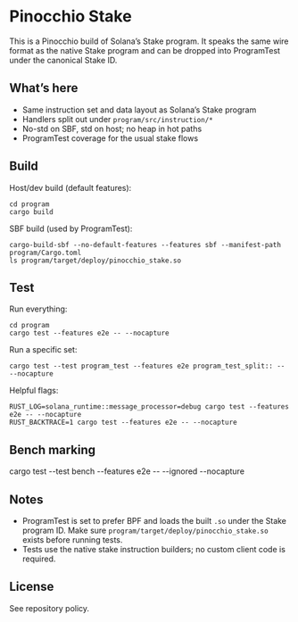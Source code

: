 # Pinocchio Stake

This is a Pinocchio build of Solana’s Stake program. It speaks the same wire format as the native Stake program and can be dropped into ProgramTest under the canonical Stake ID.

## What’s here

- Same instruction set and data layout as Solana’s Stake program
- Handlers split out under `program/src/instruction/*`
- No-std on SBF, std on host; no heap in hot paths
- ProgramTest coverage for the usual stake flows

## Build

Host/dev build (default features):

```
cd program
cargo build
```

SBF build (used by ProgramTest):

```
cargo-build-sbf --no-default-features --features sbf --manifest-path program/Cargo.toml
ls program/target/deploy/pinocchio_stake.so
```

## Test

Run everything:

```
cd program
cargo test --features e2e -- --nocapture
```

Run a specific set:

```
cargo test --test program_test --features e2e program_test_split:: -- --nocapture
```

Helpful flags:

```
RUST_LOG=solana_runtime::message_processor=debug cargo test --features e2e -- --nocapture
RUST_BACKTRACE=1 cargo test --features e2e -- --nocapture
```
## Bench marking

cargo test --test bench --features e2e -- --ignored --nocapture

## Notes

- ProgramTest is set to prefer BPF and loads the built `.so` under the Stake program ID. Make sure `program/target/deploy/pinocchio_stake.so` exists before running tests.
- Tests use the native stake instruction builders; no custom client code is required.

## License

See repository policy.
